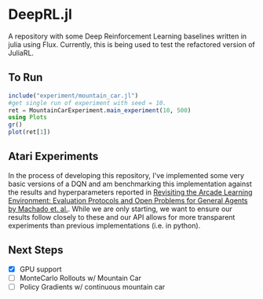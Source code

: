 # DeepRL.jl

A repository with some Deep Reinforcement Learning baselines written in julia using Flux. Currently, this is being used to test the refactored version of JuliaRL.


## To Run

```Julia
include("experiment/mountain_car.jl")
#get single run of experiment with seed = 10.
ret = MountainCarExperiment.main_experiment(10, 500)
using Plots
gr()
plot(ret[1])
```


## Atari Experiments

In the process of developing this repository, I've implemented some very basic versions of a DQN and am benchmarking this implementation against the results and hyperparameters reported in [Revisiting the Arcade Learning Environment: Evaluation Protocols and Open Problems for General Agents by Machado et. al.](https://research.google/pubs/pub48769/). While we are only starting, we want to ensure our results follow closely to these and our API allows for more transparent experiments than previous implementations (i.e. in python). 



## Next Steps

- [x] GPU support
- [ ] MonteCarlo Rollouts w/ Mountain Car
- [ ] Policy Gradients w/ continuous mountain car
